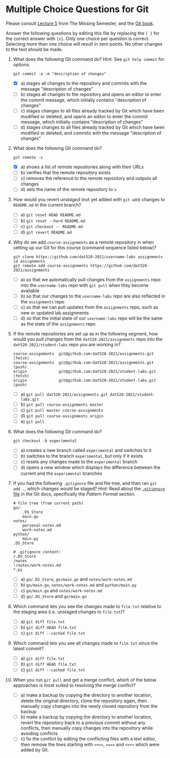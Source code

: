 # Multiple Choice Questions for Git

Please consult [Lecture 5](https://missing.csail.mit.edu/2020/version-control/) from The Missing Semester, and the [Git book](https://git-scm.com/book/en/v2).

Answer the following questions by editing this file by replacing the `[ ]` for the correct answer with `[x]`.
Only one choice per question is correct.
Selecting more than one choice will result in zero points.
No other changes to the text should be made.

1. What does the following Git command do?
   Hint: See `git help commit` for options.

    ```console
    git commit -a -m "description of changes"
    ```

    - [X] a) stages all changes to the repository and commits with the message "description of changes"
    - [ ] b) stages all changes to the repository and opens an editor to enter the commit message, which initially contains "description of changes"
    - [ ] c) stages changes to all files already tracked by Git which have been modified or deleted, and opens an editor to enter the commit message, which initially contains "description of changes"
    - [ ] d) stages changes to all files already tracked by Git which have been modified or deleted, and commits with the message "description of changes"

2. What does the following Git command do?

    ``` console
    git remote -v
    ```

    - [X] a) shows a list of remote repositories along with their URLs
    - [ ] b) verifies that the remote repository exists
    - [ ] c) removes the reference to the remote repository and outputs all changes
    - [ ] d) sets the name of the remote repository to `v`

3. How would you revert *unstaged* (not yet added with `git add`) changes to `README.md` in the current branch?

    - [ ] a) `git reset HEAD README.md`
    - [ ] b) `git reset --hard README.md`
    - [ ] c) `git checkout -- README.md`
    - [ ] d) `git revert README.md`

4. Why do we add `course-assignments` as a remote repository in when setting up our Git for this course (command sequence listed below)?

    ```console
    git clone https://github.com/dat520-2021/username-labs assignments
    cd assignments
    git remote add course-assignments https://github.com/dat520-2021/assignments
    ```

    - [ ] a) so that we automatically pull changes from the `assignments` repo into the `username-labs` repo with `git pull` when they become available
    - [ ] b) so that our changes to the `username-labs` repo are also reflected in the `assignments` repo
    - [ ] c) so that we can pull updates from the `assignments` repo, such as new or updated lab assignments
    - [ ] d) so that the initial state of our `username-labs` repo will be the same as the state of the `assignments` repo

5. If the remote repositories are set up as in the following segment, how would you pull changes from the `dat520-2021/assignments` repo into the `dat520-2021/student-labs` repo you are working in?

    ```console
    course-assignments  git@github.com:dat520-2021/assignments.git (fetch)
    course-assignments  git@github.com:dat520-2021/assignments.git (push)
    origin              git@github.com:dat520-2021/student-labs.git (fetch)
    origin              git@github.com:dat520-2021/student-labs.git (push)
    ```

    - [ ] a) `git pull dat520-2021/assignments.git dat520-2021/student-labs.git`
    - [ ] b) `git pull course-assignments master`
    - [ ] c) `git pull master course-assignments`
    - [ ] d) `git pull course-assignments origin`
    - [ ] e) `git pull`

6. What does the following Git command do?

    ```console
    git checkout -b experimental
    ```

    - [ ] a) creates a new branch called `experimental` and switches to it
    - [ ] b) switches to the branch `experimental`, but only if it exists
    - [ ] c) resets any changes made to the `experimental` branch
    - [ ] d) opens a new window which displays the difference between the current and the `experimental` branches

7. If you had the following `.gitignore` file and file tree, and then ran `git add .`, which changes would be staged?
   Hint: Read about the [`.gitignore` file](https://git-scm.com/docs/gitignore) in the Git docs, specifically the *Pattern Format* section.

    ```console
    # file tree (from current path)
    go/
        .DS_Store
        main.go
    notes/
        personal-notes.md
        work-notes.md
    python/
        main.py
    .DS_Store

    # .gitignore content:
    /.DS_Store
    /notes
    !/notes/work-notes.md
    *.py
    ```

    - [ ] a) `go/.DS_Store`, `go/main.go` and `notes/work-notes.md`
    - [ ] b) `go/main.go`, `notes/work-notes.md` and `python/main.py`
    - [ ] c) `go/main.go` and `notes/work-notes.md`
    - [ ] d) `go/.DS_Store` and `go/main.go`

8. Which command lets you see the changes made to `file.txt` relative to the staging area (i.e. unstaged changes to `file.txt`)?

    - [ ] a) `git diff file.txt`
    - [ ] b) `git diff HEAD file.txt`
    - [ ] c) `git diff --cached file.txt`

9. Which command lets you see all changes made to `file.txt` since the latest commit?

    - [ ] a) `git diff file.txt`
    - [ ] b) `git diff HEAD file.txt`
    - [ ] c) `git diff --cached file.txt`

10. When you run `git pull` and get a merge conflict, which of the below approaches is most suited to resolving the merge conflict?

    - [ ] a) make a backup by copying the directory to another location, delete the original directory, clone the repository again, then manually copy changes into the newly cloned repository from the backup
    - [ ] b) make a backup by copying the directory to another location, revert the repository back to a previous commit without any conflicts, then manually copy changes into the repository while avoiding conflicts
    - [ ] c) fix the conflict by editing the conflicting files with a text editor, then remove the lines starting with `>>>>`, `====` and `<<<<` which were added by Git.
